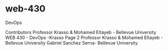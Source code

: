 # web-430

DevOps  

Contributors Professor Krasso & Mohamed Eltayeb - Bellevue University WEB 430 - DevOps -Krasso Page 2 Professor Krasso & Mohamed Eltayeb - Bellevue University Gabriel Sanchez Serna- Bellevue University
